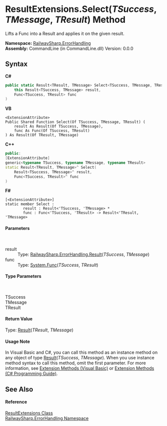 # ResultExtensions.Select(*TSuccess*, *TMessage*, *TResult*) Method 
 

Lifts a Func into a Result and applies it on the given result.

**Namespace:**&nbsp;<a href="N_RailwaySharp_ErrorHandling">RailwaySharp.ErrorHandling</a><br />**Assembly:**&nbsp;CommandLine (in CommandLine.dll) Version: 0.0.0

## Syntax

**C#**<br />
``` C#
public static Result<TResult, TMessage> Select<TSuccess, TMessage, TResult>(
	this Result<TSuccess, TMessage> result,
	Func<TSuccess, TResult> func
)

```

**VB**<br />
``` VB
<ExtensionAttribute>
Public Shared Function Select(Of TSuccess, TMessage, TResult) ( 
	result As Result(Of TSuccess, TMessage),
	func As Func(Of TSuccess, TResult)
) As Result(Of TResult, TMessage)
```

**C++**<br />
``` C++
public:
[ExtensionAttribute]
generic<typename TSuccess, typename TMessage, typename TResult>
static Result<TResult, TMessage>^ Select(
	Result<TSuccess, TMessage>^ result, 
	Func<TSuccess, TResult>^ func
)
```

**F#**<br />
``` F#
[<ExtensionAttribute>]
static member Select : 
        result : Result<'TSuccess, 'TMessage> * 
        func : Func<'TSuccess, 'TResult> -> Result<'TResult, 'TMessage> 

```


#### Parameters
&nbsp;<dl><dt>result</dt><dd>Type: <a href="T_RailwaySharp_ErrorHandling_Result_2">RailwaySharp.ErrorHandling.Result</a>(*TSuccess*, *TMessage*)<br /></dd><dt>func</dt><dd>Type: <a href="https://docs.microsoft.com/dotnet/api/system.func-2" target="_blank">System.Func</a>(*TSuccess*, *TResult*)<br /></dd></dl>

#### Type Parameters
&nbsp;<dl><dt>TSuccess</dt><dd /><dt>TMessage</dt><dd /><dt>TResult</dt><dd /></dl>

#### Return Value
Type: <a href="T_RailwaySharp_ErrorHandling_Result_2">Result</a>(*TResult*, *TMessage*)

#### Usage Note
In Visual Basic and C#, you can call this method as an instance method on any object of type <a href="T_RailwaySharp_ErrorHandling_Result_2">Result</a>(*TSuccess*, *TMessage*). When you use instance method syntax to call this method, omit the first parameter. For more information, see <a href="https://docs.microsoft.com/dotnet/visual-basic/programming-guide/language-features/procedures/extension-methods">Extension Methods (Visual Basic)</a> or <a href="https://docs.microsoft.com/dotnet/csharp/programming-guide/classes-and-structs/extension-methods">Extension Methods (C# Programming Guide)</a>.

## See Also


#### Reference
<a href="T_RailwaySharp_ErrorHandling_ResultExtensions">ResultExtensions Class</a><br /><a href="N_RailwaySharp_ErrorHandling">RailwaySharp.ErrorHandling Namespace</a><br />